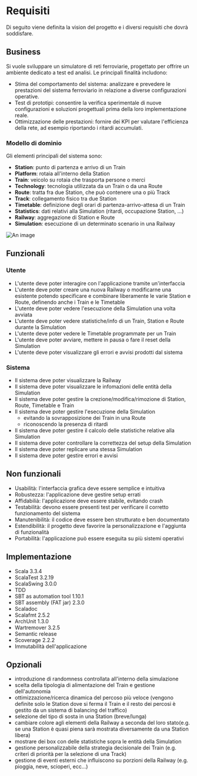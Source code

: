 ﻿
# Requisiti 
Di seguito viene definita la vision del progetto e i diversi requisiti che dovrà soddisfare.
## Business
Si vuole sviluppare un simulatore di reti ferroviarie, progettato per offrire un 
ambiente dedicato a test ed analisi. Le principali finalità includono:

- Stima del comportamento del sistema: analizzare e prevedere le prestazioni del sistema ferroviario 
in relazione a diverse configurazioni operative.
- Test di prototipi: consentire la verifica sperimentale di nuove configurazioni e soluzioni progettuali 
prima della loro implementazione reale.
- Ottimizzazione delle prestazioni: fornire dei KPI per valutare l'efficienza della rete, 
ad esempio riportando i ritardi accumulati.

### Modello di dominio
Gli elementi principali del sistema sono:
- **Station**: punto di partenza e arrivo di un Train
- **Platform**: rotaia all'interno della Station
- **Train**: veicolo su rotaia che trasporta persone o merci
- **Technology**: tecnologia utilizzata da un Train o da una Route
- **Route**: tratta fra due Station, che può contenere una o più Track
- **Track**: collegamento fisico tra due Station
- **Timetable**: definizione degli orari di partenza-arrivo-attesa di un Train
- **Statistics**: dati relativi alla Simulation (ritardi, occupazione Station, ...)
- **Railway**: aggregazione di Station e Route
- **Simulation**: esecuzione di un determinato scenario in una Railway

![An image](/resources/requirements/domainModel.svg)

## Funzionali
### Utente
- L'utente deve poter interagire con l'applicazione tramite un'interfaccia 
- L'utente deve poter creare una nuova Railway o modificarne una esistente potendo specificare e combinare 
liberamente le varie Station e Route, definendo anche i Train e le Timetable
- L'utente deve poter vedere l'esecuzione della Simulation una volta avviata
- L'utente deve poter vedere statistiche/info di un Train, Station e Route durante la Simulation
- L'utente deve poter vedere le Timetable programmate per un Train
- L'utente deve poter avviare, mettere in pausa o fare il reset della Simulation
- L'utente deve poter visualizzare gli errori e avvisi prodotti dal sistema

### Sistema
- Il sistema deve poter visualizzare la Railway
- Il sistema deve poter visualizzare le infomazioni delle entità della Simulation
- Il sistema deve poter gestire la crezione/modifica/rimozione di Station, Route, Timetable e Train
- Il sistema deve poter gestire l'esecuzione della Simulation
  - evitando la sovrapposizione dei Train in una Route
  - riconoscendo la presenza di ritardi
- Il sistema deve poter gestire il calcolo delle statistiche relative alla Simulation
- Il sistema deve poter controllare la correttezza del setup della Simulation
- Il sistema deve poter replicare una stessa Simulation
- Il sistema deve poter gestire errori e avvisi

## Non funzionali
- Usabilità: l'interfaccia grafica deve essere semplice e intuitiva
- Robustezza: l'applicazione deve gestire setup errati
- Affidabilià: l'applicazione deve essere stabile, evitando crash
- Testabilità: devono essere presenti test per verificare il corretto funzionamento del sistema
- Manutenibilità: il codice deve essere ben strutturato e ben documentato
- Estendibilità: il progetto deve favorire la personalizzazione e l'aggiunta di funzionalità
- Portabilità: l'applicazione può essere eseguita su più sistemi operativi

## Implementazione
- Scala 3.3.4
- ScalaTest 3.2.19
- ScalaSwing 3.0.0
- TDD
- SBT as automation tool 1.10.1
- SBT assembly (FAT jar) 2.3.0 
- Scaladoc
- Scalafmt 2.5.2
- ArchUnit 1.3.0
- Wartremover 3.2.5
- Semantic release
- Scoverage 2.2.2
- Immutabilità dell'applicazione

## Opzionali
- introduzione di randomness controllata all'interno della simulazione
- scelta della tipologia di alimentazione del Train e gestione dell'autonomia
- ottimizzazione/ricerca dinamica del percoso più veloce (vengono definite solo le Station dove si ferma 
il Train e il resto dei percosi è gestito da un sistema di balancing del traffico)
- selezione del tipo di sosta in una Station (breve/lunga)
- cambiare colore agli elementi della Railway a seconda del loro stato(e.g. se una Station è quasi piena 
sarà mostrata diversamente da una Station libera) 
- mostrare dei box con delle statistiche sopra le entità della Simulation
- gestione personalizzabile della strategia decisionale dei Train (e.g. criteri di priorità per 
la selezione di una Track)
- gestione di eventi esterni che influiscono su porzioni della Railway (e.g. pioggia, neve, scioperi, ecc...)